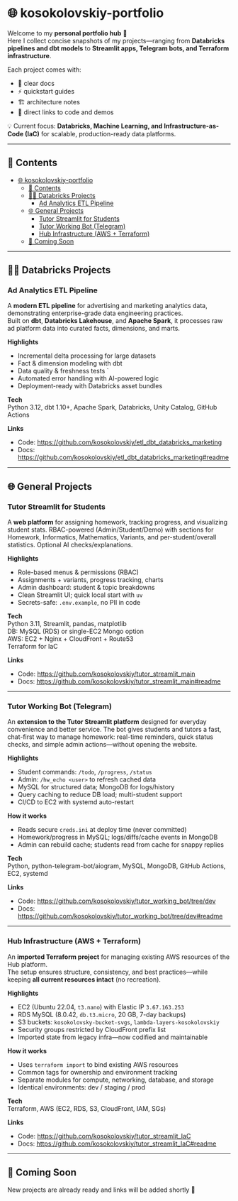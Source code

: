 # 🌐 kosokolovskiy-portfolio

Welcome to my **personal portfolio hub** 🎯  
Here I collect concise snapshots of my projects—ranging from **Databricks pipelines and dbt models** to **Streamlit apps, Telegram bots, and Terraform infrastructure**.  

Each project comes with:
- 📂 clear docs  
- ⚡ quickstart guides  
- 🏗️ architecture notes  
- 🔗 direct links to code and demos  

💡 Current focus: **Databricks, Machine Learning, and Infrastructure-as-Code (IaC)** for scalable, production-ready data platforms.

---

## 📑 Contents
- [🌐 kosokolovskiy-portfolio](#-kosokolovskiy-portfolio)
  - [📑 Contents](#-contents)
  - [🧑‍💻 Databricks Projects](#-databricks-projects)
    - [Ad Analytics ETL Pipeline](#ad-analytics-etl-pipeline)
  - [🌐 General Projects](#-general-projects)
    - [Tutor Streamlit for Students](#tutor-streamlit-for-students)
    - [Tutor Working Bot (Telegram)](#tutor-working-bot-telegram)
    - [Hub Infrastructure (AWS + Terraform)](#hub-infrastructure-aws--terraform)
  - [🚀 Coming Soon](#-coming-soon)

---

## 🧑‍💻 Databricks Projects

### Ad Analytics ETL Pipeline

A **modern ETL pipeline** for advertising and marketing analytics data, demonstrating enterprise-grade data engineering practices.  
Built on **dbt**, **Databricks Lakehouse**, and **Apache Spark**, it processes raw ad platform data into curated facts, dimensions, and marts.

**Highlights**
- Incremental delta processing for large datasets  
- Fact & dimension modeling with dbt  
- Data quality & freshness tests  `
- Automated error handling with AI-powered logic  
- Deployment-ready with Databricks asset bundles  

**Tech**  
Python 3.12, dbt 1.10+, Apache Spark, Databricks, Unity Catalog, GitHub Actions  

**Links**  
- Code: https://github.com/kosokolovskiy/etl_dbt_databricks_marketing  
- Docs: https://github.com/kosokolovskiy/etl_dbt_databricks_marketing#readme  

---

## 🌐 General Projects

### Tutor Streamlit for Students

A **web platform** for assigning homework, tracking progress, and visualizing student stats. RBAC-powered (Admin/Student/Demo) with sections for Homework, Informatics, Mathematics, Variants, and per-student/overall statistics. Optional AI checks/explanations.

**Highlights**
- Role-based menus & permissions (RBAC)  
- Assignments + variants, progress tracking, charts  
- Admin dashboard: student & topic breakdowns  
- Clean Streamlit UI; quick local start with `uv`  
- Secrets-safe: `.env.example`, no PII in code  

**Tech**  
Python 3.11, Streamlit, pandas, matplotlib  
DB: MySQL (RDS) or single-EC2 Mongo option  
AWS: EC2 + Nginx + CloudFront + Route53  
Terraform for IaC  

**Links**  
- Code: https://github.com/kosokolovskiy/tutor_streamlit_main  
- Docs: https://github.com/kosokolovskiy/tutor_streamlit_main#readme  

---

### Tutor Working Bot (Telegram)

An **extension to the Tutor Streamlit platform** designed for everyday convenience and better service. The bot gives students and tutors a fast, chat-first way to manage homework: real-time reminders, quick status checks, and simple admin actions—without opening the website.

**Highlights**
- Student commands: `/todo`, `/progress`, `/status`  
- Admin: `/hw_echo <user>` to refresh cached data  
- MySQL for structured data; MongoDB for logs/history  
- Query caching to reduce DB load; multi-student support  
- CI/CD to EC2 with systemd auto-restart  

**How it works**  
- Reads secure `creds.ini` at deploy time (never committed)  
- Homework/progress in MySQL; logs/diffs/cache events in MongoDB  
- Admin can rebuild cache; students read from cache for snappy replies  

**Tech**  
Python, python-telegram-bot/aiogram, MySQL, MongoDB, GitHub Actions, EC2, systemd  

**Links**  
- Code: https://github.com/kosokolovskiy/tutor_working_bot/tree/dev  
- Docs: https://github.com/kosokolovskiy/tutor_working_bot/tree/dev#readme  

---

### Hub Infrastructure (AWS + Terraform)

An **imported Terraform project** for managing existing AWS resources of the Hub platform.  
The setup ensures structure, consistency, and best practices—while keeping **all current resources intact** (no recreation).

**Highlights**
- EC2 (Ubuntu 22.04, `t3.nano`) with Elastic IP `3.67.163.253`  
- RDS MySQL (8.0.42, `db.t3.micro`, 20 GB, 7-day backups)  
- S3 buckets: `kosokolovsky-bucket-svgs`, `lambda-layers-kosokolovskiy`  
- Security groups restricted by CloudFront prefix list  
- Imported state from legacy infra—now codified and maintainable  

**How it works**  
- Uses `terraform import` to bind existing AWS resources  
- Common tags for ownership and environment tracking  
- Separate modules for compute, networking, database, and storage  
- Identical environments: dev / staging / prod  

**Tech**  
Terraform, AWS (EC2, RDS, S3, CloudFront, IAM, SGs)  

**Links**  
- Code: https://github.com/kosokolovskiy/tutor_streamlit_IaC  
- Docs: https://github.com/kosokolovskiy/tutor_streamlit_IaC#readme  

---

## 🚀 Coming Soon

New projects are already ready and links will be added shortly 🚀
